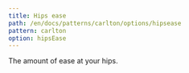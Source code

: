 ```yaml
---
title: Hips ease
path: /en/docs/patterns/carlton/options/hipsease
pattern: carlton
option: hipsEase
---
```


The amount of ease at your hips.
